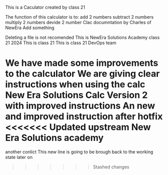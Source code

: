 This is a Caculator created by class 21

The function of this calculator is to:
    add 2 numbers
    subtract 2 numbers
    multiply 2 numbers
    devide 2 number
Clac documntation by Charles of NewEra
Add something

Deleting a file is not recomended
This is NewEra Solutions Academy class 21 2024 
This is class 21
This is class 21 DevOps team


We have made some improvements to the calculator
We are giving clear instructions when using the calc
New Era Solutions Calc Version 2 with improved instructions
An new and improved instruction after  hotfix
<<<<<<< Updated upstream
New Era Solutions academy
=======
another conlict
This new line is going to be brough back to the working state later on
>>>>>>> Stashed changes
